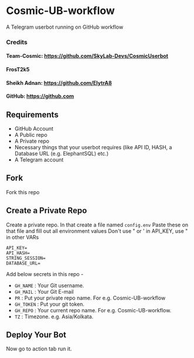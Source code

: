 # Cosmic-UB-workflow
A Telegram userbot running on GitHub workflow


### Credits
#### Team-Cosmic: https://github.com/SkyLab-Devs/CosmicUserbot
#### FrosT2k5  
#### Sheikh Adnan: https://github.com/ElytrA8  
#### GitHub: https://github.com

## Requirements
- GitHub Account
- A Public repo
- A Private repo
- Necessary things that your userbot requires (like API ID, HASH, a Database URL (e.g. ElephantSQL) etc.)
- A Telegram account

## Fork
Fork this repo

## Create a Private Repo
Create a private repo.
In that create a file named `config.env`
Paste these on that file and fill out all environment values
Don't use " or ' in API_KEY, use " in other VARs
```
API_KEY=
API_HASH=
STRING_SESSION=
DATABASE_URL=
```

Add below secrets in this repo -

- `GH_NAME` : Your Git username.
- `GH_MAIL` : Your Git E-mail
- `PR` : Put your private repo name. For e.g. Cosmic-UB-workflow
- `GH_TOKEN` : Put your git token.
- `GH_REPO` : Your current repo name. For e.g. Cosmic-UB-workflow.
- `TZ` : Timezone. e.g. Asia/Kolkata.

## Deploy Your Bot
Now go to action tab run it.

